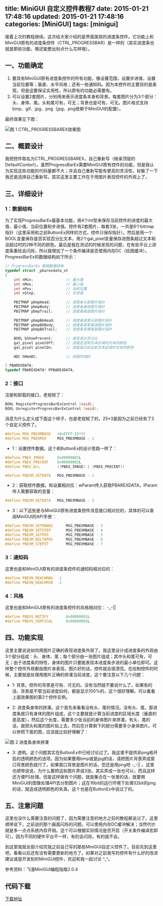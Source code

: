 title: MiniGUI 自定义控件教程7
date: 2015-01-21 17:48:16
updated: 2015-01-21 17:48:16
categories: [MiniGUI]
tags: [minigui]
---

接着上次的教程继续。这次给大家介绍的是界面美观的进度条控件。它功能上和MiniGUI原有的进度条控件（CTRL_PROGRESSBAR）是一样的（其实进度条也就是那些功能，哪还能整出别点什么花样哦）。

## 一、功能确定

1. 要具有MiniGUI原有进度条控件的所有功能，像设置范围，设置步进值，设置当前位置等；垂直、水平风格；还有一些通知码。因为本控件的主要目的是美观，但是这要保证实用性，所以原有的功能必需要有。
2. 可以设置2套图片，分别用来表示进度条本身和背景。每套图片分为3个部分：头、身体、尾。头和尾可有，可无；背景也是可有，可无。图片格式支持bmp、gif、jpg、png（jpg、png依赖于MiniGUI的配置）。

最终效果见下图：

![](http://7u2hy4.com1.z0.glb.clouddn.com/minigui/custom-control7/1.jpeg "图 1 CTRL_PROGRESSBAREX效果图")

## 二、概要设计

我把控件取名为CTRL_PROGRESSBAREX，自己重新写（继承顶层的DefaultContorl）。虽然ProgressBarEx需要MiniGUI原有控件的功能，但是我认为实现这些功能的代码量都不大；并且自己重新写能有更高的灵活性，权衡了一下我还是选择自己重新写。其实这里主要工作在于用图片表现控件的外观上了。

## 三、详细设计

### 1：数据结构

为了实现ProgressBarEx最基本功能，用4个int型来保存当前控件的进度的最大值、最小值、当前位置和步进值。控件有2套图片，每套3张，一共是6个bitmap指针（这里采用和之前ButtonEx同样的方式，控件只保存指针）。然后是用一个BOOL变量保存是否实现百分比文本，用2个gal_pixel变量保存进图条超过文本和没超过时的2种不同的颜色。最后是我在测试的时候发现的问题，在有些平台上进度条重绘会闪烁，所以我增加了一个条件编译是否使用内存DC（绘图缓冲）。ProgressBarEx的数据结构如下所示：

```cpp
// ProgressBarEx 数据数据结构
typedef struct _pbarexdata_st
{
    int nMin;               // 最大值
    int nMax;               // 最小值
    int nPos;               // 当前位置
    int nStep;              // 步进值
        
    PBITMAP pbmpHead;       // 进度条头部图片指针
    PBITMAP pbmpBody;       // 进度条身体图片指针
    PBITMAP pbmpTrail;      // 进度条尾部图片指针
        
    PBITMAP pbmpBkHead;     // 进度条背景头部图片指针
    PBITMAP pbmpBkBody;     // 进度条背景身体图片指针
    PBITMAP pbmpBkTrail;    // 进度条背景尾部图片指针
         
    BOOL bShowPrecent;      // 是否显示百分比
    gal_pixel pixelOff;     // 进度还没到文本区域时文本的颜色
    gal_pixel pixelOn;      // 进度条已经达到文本区域时文本的颜色
        
    HDC hMemDC;             // 绘图内存DC 
        
} PBAREXDATA;
typedef PBAREXDATA* PPBAREXDATA;
```

### 2：接口

注册和卸载的接口，老规矩了：

```cpp
BOOL RegisterProgressBarExControl (void);
BOOL UnregisterProgressBarExControl (void);
```

消息为什么定义成下面这个样子，也是老规矩了的，25*3是因为之前已经有了3个自定义控件了。

```cpp
#define MSG_PBEXMBASE   (0xEFFF-25*3)
#define MSG_PBEXMXX     MSG_PBEXMBASE – 1
```

* 1：设置控件数据。这个和ButtonEx的设计思路一样了：

```cpp
#define PBEX_IMAGE      0x00000001L
#define PBEX_PRECENT    0x00000002L
#define PBEX_ALL        ((PBEX_IMAGE) | (PBEX_PRECENT))

#define PBEXM_SETDATA   MSG_PBEXMBASE – 1
```

* 2：获取控件数据。和设置相对应：wParam传入获取PBAREXDATA，lParam传入需要获取的变量：

```cpp
#define PBEXM_GETDATA   MSG_PBEXMBASE - 2
```

* 3：以下这些是与MiniGUI原有进度条控件消息接口相对应的，具体的可以查阅MiniGUI的API手册：

```cpp
#define PBEXM_SETRANGE      MSG_PBEXMBASE - 3
#define PBEXM_SETSTEP       MSG_PBEXMBASE - 4
#define PBEXM_SETPOS        MSG_PBEXMBASE - 5
#define PBEXM_DELTAPOS      MSG_PBEXMBASE - 6
#define PBEXM_STEPIT        MSG_PBEXMBASE - 7
```

### 3：通知码

这里也是和MiniGUI原有的进度条控件的通知码相对应的：

```cpp
#define PBEXN_REACHMAX 	 1
#define PBEXN_REACHMIN 	 2
```

### 4：风格

这里也是和MiniGUI原有的进度条控件的风格相对应： -_-||

```cpp
#define PBEXS_NOTIFY        0x00000001L
#define PBEXS_VERTICAL      0x00000002L
```

## 四、功能实现

这里主要说说如何用图片正确的表现进度条外观了。我这里设计成进度条的外观由3个部分组成：头、身体、尾；每个部分由一张图片组成；其中头和尾可有，可无；由于进度条的特性，身体的图片只要能表现本进度条步进的最小单位即可。这样整个控件外观都由图片来表现，图片好的话，控件就会很漂亮。在绘制控件的时候，主要就是处理用图片正确的拼凑当前进度，这个要注意以下几个问题：

* 1: 背景。控件的背景是可有、可无的。没有当然就不要说什么了。如果有的话，背景是不管当前进度如何，都是显示100%的，这个很好理解。可以看看上面效果图的第2个控件实例。

* 2: 进度条身体的拼凑。这个首先来看看没有头、尾的情况。没有头、尾，那进度条就只有身体的图片组成，这个主要就是计算当前进度的区域长度（垂直的是高度），然后这个长度，需要多少张当前的身体图片来拼凑。有头、尾的话，就把头和尾的图片贴上去，然后在计算剩下的部分需要多少身体图片。可以参照下面的图，应该就比较好理解了：

![](http://7u2hy4.com1.z0.glb.clouddn.com/minigui/custom-control7/2.jpeg "图 2 进度条身体拼凑")
 
* 3: 透明。这个问题其实在ButtonEx中已经讨论过了。我这里不提供非png格开启的透明颜色的选项。因为如果要用bmp或是jpg的话，请把图片背景弄成窗口背景颜色就行了。如果窗口背景是图片的话，您还是用png吧 -_-|| 。这里也顺带说说，为什么要把这些图片弄成3张。其实弄成一张也可以，而且这样还方便PS处理。但是这样做有个问题，就是集合在一张里的话，就要用MiniGUI的图像处理API去分割图片；这在16bit的运行环境下处理32bit的png的话，就造成透明颜色的失真。这个也是在ButtonEx中说过了的。

## 五、注意问题

这里也没什么需要注意的问题了，因为需要注意的地方之前的教程都说过了。这里顺带说下，之前说的那个画面闪烁的问题。可以使用内存DC缓冲解决；当然代价就是多一点点系统内存开销。这个可以根据实际情况是否开启（开关条件编译宏即可）。因为不同的硬件平台不一样，有的会闪烁，有的就不会。

到这里我就全部介绍完我之前自己写的那些MiniGUI自定义控件了。目前先到这里吧，看看以后还有没有需要更新的地方了。如果对之前我写的控件有什么好的改进建议或是开发别的MiniGUI控件，欢迎和我一起讨论 ^_^。

参考资料：飞漫MiniGUI编程指南2.0.4

## 代码下载
[下载地址](http://download.csdn.net/detail/mingming_killer/4045894)

